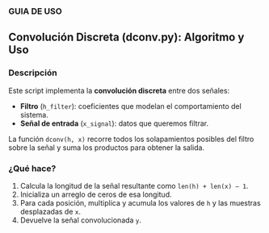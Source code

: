 ### GUIA DE USO

## Convolución Discreta (dconv.py): Algoritmo y Uso
### Descripción  
Este script implementa la **convolución discreta** entre dos señales:  
- **Filtro** (`h_filter`): coeficientes que modelan el comportamiento del sistema.  
- **Señal de entrada** (`x_signal`): datos que queremos filtrar.  

La función `dconv(h, x)` recorre todos los solapamientos posibles del filtro sobre la señal y suma los productos para obtener la salida.

### ¿Qué hace?  
1. Calcula la longitud de la señal resultante como `len(h) + len(x) – 1`.  
2. Inicializa un arreglo de ceros de esa longitud.  
3. Para cada posición, multiplica y acumula los valores de `h` y las muestras desplazadas de `x`.  
4. Devuelve la señal convolucionada `y`.

